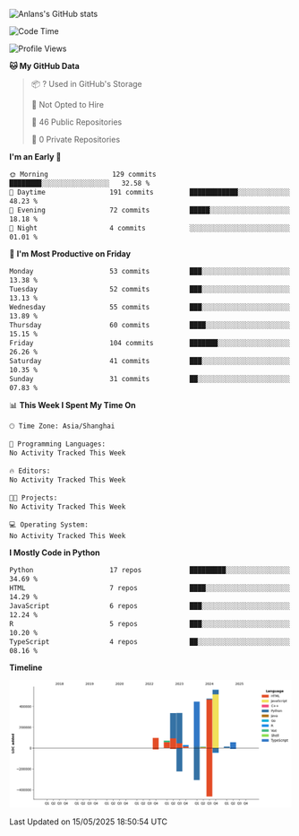 <!-- ![Anlans's GitHub stats](https://github-readme-stats.vercel.app/api?username=Anlans) -->
![Anlans's GitHub stats](https://github-readme-stats.vercel.app/api?username=Anlans&rank_icon=github)

<!--START_SECTION:waka-->
![Code Time](http://img.shields.io/badge/Code%20Time-0%20secs-blue)

![Profile Views](http://img.shields.io/badge/Profile%20Views-0-blue)

**🐱 My GitHub Data** 

> 📦 ? Used in GitHub's Storage 
 > 
> 🚫 Not Opted to Hire
 > 
> 📜 46 Public Repositories 
 > 
> 🔑 0 Private Repositories 
 > 
**I'm an Early 🐤** 

```text
🌞 Morning                129 commits         ████████░░░░░░░░░░░░░░░░░   32.58 % 
🌆 Daytime                191 commits         ████████████░░░░░░░░░░░░░   48.23 % 
🌃 Evening                72 commits          █████░░░░░░░░░░░░░░░░░░░░   18.18 % 
🌙 Night                  4 commits           ░░░░░░░░░░░░░░░░░░░░░░░░░   01.01 % 
```
📅 **I'm Most Productive on Friday** 

```text
Monday                   53 commits          ███░░░░░░░░░░░░░░░░░░░░░░   13.38 % 
Tuesday                  52 commits          ███░░░░░░░░░░░░░░░░░░░░░░   13.13 % 
Wednesday                55 commits          ███░░░░░░░░░░░░░░░░░░░░░░   13.89 % 
Thursday                 60 commits          ████░░░░░░░░░░░░░░░░░░░░░   15.15 % 
Friday                   104 commits         ███████░░░░░░░░░░░░░░░░░░   26.26 % 
Saturday                 41 commits          ███░░░░░░░░░░░░░░░░░░░░░░   10.35 % 
Sunday                   31 commits          ██░░░░░░░░░░░░░░░░░░░░░░░   07.83 % 
```


📊 **This Week I Spent My Time On** 

```text
🕑︎ Time Zone: Asia/Shanghai

💬 Programming Languages: 
No Activity Tracked This Week

🔥 Editors: 
No Activity Tracked This Week

🐱‍💻 Projects: 
No Activity Tracked This Week

💻 Operating System: 
No Activity Tracked This Week
```

**I Mostly Code in Python** 

```text
Python                   17 repos            █████████░░░░░░░░░░░░░░░░   34.69 % 
HTML                     7 repos             ████░░░░░░░░░░░░░░░░░░░░░   14.29 % 
JavaScript               6 repos             ███░░░░░░░░░░░░░░░░░░░░░░   12.24 % 
R                        5 repos             ███░░░░░░░░░░░░░░░░░░░░░░   10.20 % 
TypeScript               4 repos             ██░░░░░░░░░░░░░░░░░░░░░░░   08.16 % 
```



**Timeline**

![Lines of Code chart](https://raw.githubusercontent.com/Anlans/Anlans/main/assets/bar_graph.png)


 Last Updated on 15/05/2025 18:50:54 UTC
<!--END_SECTION:waka-->
